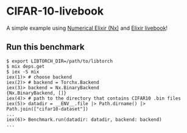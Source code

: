 # CIFAR-10-livebook
A simple example using [Numerical Elixir (Nx)](https://github.com/elixir-nx) and [Elixir livebook](https://github.com/livebook-dev/livebook)!

## Run this benchmark
```
$ export LIBTORCH_DIR=/path/to/libtorch
$ mix deps.get
$ iex -S mix
iex(1)> # choose backend
iex(2)> # backend = Torchx.Backend
iex(3)> backend = Nx.BinaryBackend
{Nx.BinaryBackend, []}
iex(4)> # path to the directory that contains CIFAR10 .bin files
iex(5)> datadir = __ENV__.file |> Path.dirname() |> Path.join(["cifar10-dataset"])
...
iex(6)> Benchmark.run(datadir: datadir, backend: backend)
...
```
